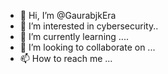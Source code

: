 - 👋 Hi, I’m @GaurabjkEra
- 👀 I’m interested in cybersecurity..
- 🌱 I’m currently learning ....
- 💞️ I’m looking to collaborate on ...
- 📫 How to reach me ...

<!---
GaurabjkEra/GaurabjkEra is a ✨ special ✨ repository because its `README.md` (this file) appears on your GitHub profile.
You can click the Preview link to take a look at your changes.
--->
